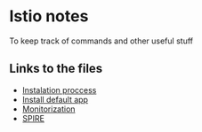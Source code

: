 # Istio notes
To keep track of  commands and other useful stuff

## Links to the files
- [Instalation proccess](https://github.com/10alejospain/istio-notes/blob/main/pages/instalation.md)
- [Install default app](https://istio.io/latest/docs/setup/getting-started/#bookinfo)
- [Monitorization](https://github.com/10alejospain/istio-notes/blob/main/pages/monitorization.md)
- [SPIRE](https://github.com/10alejospain/istio-notes/blob/main/pages/SPIRE.md)
